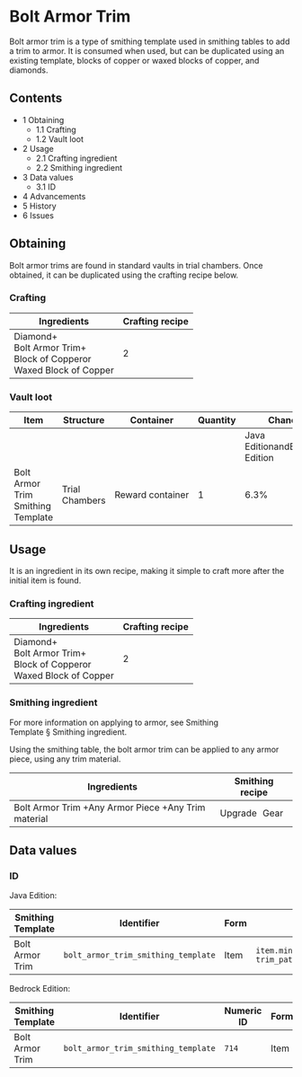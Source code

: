 # Bolt Armor Trim
Bolt armor trim is a type of smithing template used in smithing tables to add a trim to armor. It is consumed when used, but can be duplicated using an existing template, blocks of copper or waxed blocks of copper, and diamonds.

## Contents
- 1 Obtaining
	- 1.1 Crafting
	- 1.2 Vault loot
- 2 Usage
	- 2.1 Crafting ingredient
	- 2.2 Smithing ingredient
- 3 Data values
	- 3.1 ID
- 4 Advancements
- 5 History
- 6 Issues

## Obtaining
Bolt armor trims are found in standard vaults in trial chambers. Once obtained, it can be duplicated using the crafting recipe below.

### Crafting
| Ingredients                                                                   | Crafting recipe |
|-------------------------------------------------------------------------------|-----------------|
| Diamond+<br/>Bolt Armor Trim+<br/>Block of Copperor<br/>Waxed Block of Copper | 2               |

### Vault loot
| Item                              | Structure      | Container        | Quantity | Chance                         |
|-----------------------------------|----------------|------------------|----------|--------------------------------|
|                                   |                |                  |          | Java EditionandBedrock Edition |
| Bolt Armor Trim Smithing Template | Trial Chambers | Reward container | 1        | 6.3%                           |

## Usage
It is an ingredient in its own recipe, making it simple to craft more after the initial item is found.

### Crafting ingredient
| Ingredients                                                                   | Crafting recipe |
|-------------------------------------------------------------------------------|-----------------|
| Diamond+<br/>Bolt Armor Trim+<br/>Block of Copperor<br/>Waxed Block of Copper | 2               |

### Smithing ingredient
For more information on applying to armor, see Smithing Template § Smithing ingredient.

Using the smithing table, the bolt armor trim can be applied to any armor piece, using any trim material.

| Ingredients                                         | Smithing recipe |
|-----------------------------------------------------|-----------------|
| Bolt Armor Trim +Any Armor Piece +Any Trim material | Upgrade Gear    |

## Data values
### ID
Java Edition:

| Smithing Template | Identifier                          | Form | Translation key                                                                      |
|-------------------|-------------------------------------|------|--------------------------------------------------------------------------------------|
| Bolt Armor Trim   | `bolt_armor_trim_smithing_template` | Item | `item.minecraft.bolt_armor_trim_smithing_template`<br/>`trim_pattern.minecraft.bolt` |

Bedrock Edition:

| Smithing Template | Identifier                          | Numeric ID | Form | Translation key                                            |
|-------------------|-------------------------------------|------------|------|------------------------------------------------------------|
| Bolt Armor Trim   | `bolt_armor_trim_smithing_template` | `714`      | Item | `item.smithing_template.name`<br/>`trim_pattern.bolt.name` |


